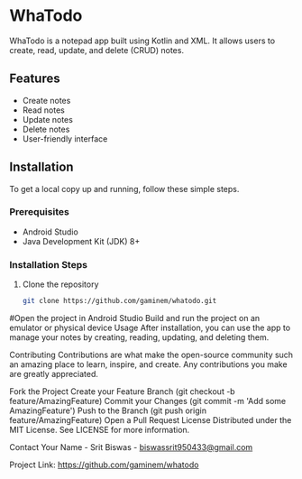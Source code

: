 # WhaTodo

WhaTodo is a notepad app built using Kotlin and XML. It allows users to create, read, update, and delete (CRUD) notes.

## Features

- Create notes
- Read notes
- Update notes
- Delete notes
- User-friendly interface

## Installation

To get a local copy up and running, follow these simple steps.

### Prerequisites

- Android Studio
- Java Development Kit (JDK) 8+

### Installation Steps

1. Clone the repository
   ```sh
   git clone https://github.com/gaminem/whatodo.git


#Open the project in Android Studio
Build and run the project on an emulator or physical device
Usage
After installation, you can use the app to manage your notes by creating, reading, updating, and deleting them.

Contributing
Contributions are what make the open-source community such an amazing place to learn, inspire, and create. Any contributions you make are greatly appreciated.

Fork the Project
Create your Feature Branch (git checkout -b feature/AmazingFeature)
Commit your Changes (git commit -m 'Add some AmazingFeature')
Push to the Branch (git push origin feature/AmazingFeature)
Open a Pull Request
License
Distributed under the MIT License. See LICENSE for more information.

Contact
Your Name - Srit Biswas - biswassrit950433@gmail.com

Project Link: https://github.com/gaminem/whatodo
